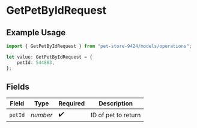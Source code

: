 # GetPetByIdRequest

## Example Usage

```typescript
import { GetPetByIdRequest } from "pet-store-9424/models/operations";

let value: GetPetByIdRequest = {
    petId: 544883,
};
```

## Fields

| Field               | Type                | Required            | Description         |
| ------------------- | ------------------- | ------------------- | ------------------- |
| `petId`             | *number*            | :heavy_check_mark:  | ID of pet to return |